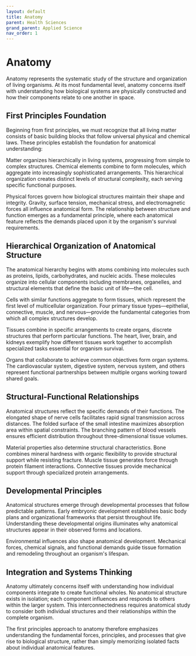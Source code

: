 ```yaml
---
layout: default
title: Anatomy
parent: Health Sciences
grand_parent: Applied Science
nav_order: 1
---
```


# Anatomy

Anatomy represents the systematic study of the structure and organization of living organisms. At its most fundamental level, anatomy concerns itself with understanding how biological systems are physically constructed and how their components relate to one another in space.

## First Principles Foundation

Beginning from first principles, we must recognize that all living matter consists of basic building blocks that follow universal physical and chemical laws. These principles establish the foundation for anatomical understanding:

Matter organizes hierarchically in living systems, progressing from simple to complex structures. Chemical elements combine to form molecules, which aggregate into increasingly sophisticated arrangements. This hierarchical organization creates distinct levels of structural complexity, each serving specific functional purposes.

Physical forces govern how biological structures maintain their shape and integrity. Gravity, surface tension, mechanical stress, and electromagnetic forces all influence anatomical form. The relationship between structure and function emerges as a fundamental principle, where each anatomical feature reflects the demands placed upon it by the organism's survival requirements.

## Hierarchical Organization of Anatomical Structure

The anatomical hierarchy begins with atoms combining into molecules such as proteins, lipids, carbohydrates, and nucleic acids. These molecules organize into cellular components including membranes, organelles, and structural elements that define the basic unit of life—the cell.

Cells with similar functions aggregate to form tissues, which represent the first level of multicellular organization. Four primary tissue types—epithelial, connective, muscle, and nervous—provide the fundamental categories from which all complex structures develop.

Tissues combine in specific arrangements to create organs, discrete structures that perform particular functions. The heart, liver, brain, and kidneys exemplify how different tissues work together to accomplish specialized tasks essential for organism survival.

Organs that collaborate to achieve common objectives form organ systems. The cardiovascular system, digestive system, nervous system, and others represent functional partnerships between multiple organs working toward shared goals.

## Structural-Functional Relationships

Anatomical structures reflect the specific demands of their functions. The elongated shape of nerve cells facilitates rapid signal transmission across distances. The folded surface of the small intestine maximizes absorption area within spatial constraints. The branching pattern of blood vessels ensures efficient distribution throughout three-dimensional tissue volumes.

Material properties also determine structural characteristics. Bone combines mineral hardness with organic flexibility to provide structural support while resisting fracture. Muscle tissue generates force through protein filament interactions. Connective tissues provide mechanical support through specialized protein arrangements.

## Developmental Principles

Anatomical structures emerge through developmental processes that follow predictable patterns. Early embryonic development establishes basic body plans and organizational frameworks that persist throughout life. Understanding these developmental origins illuminates why anatomical structures appear in their observed forms and locations.

Environmental influences also shape anatomical development. Mechanical forces, chemical signals, and functional demands guide tissue formation and remodeling throughout an organism's lifespan.

## Integration and Systems Thinking

Anatomy ultimately concerns itself with understanding how individual components integrate to create functional wholes. No anatomical structure exists in isolation; each component influences and responds to others within the larger system. This interconnectedness requires anatomical study to consider both individual structures and their relationships within the complete organism.

The first principles approach to anatomy therefore emphasizes understanding the fundamental forces, principles, and processes that give rise to biological structure, rather than simply memorizing isolated facts about individual anatomical features.
